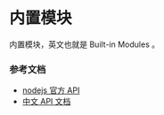 # 内置模块

内置模块，英文也就是 Built-in Modules 。

### 参考文档

- [nodejs 官方 API](https://nodejs.org/dist/latest-v4.x/docs/api/fs.html#fs_fs_readfile_file_options_callback)
- [中文 API 文档](http://nodeapi.ucdok.com/#/api/fs.html)
